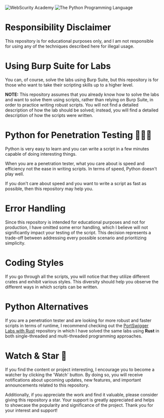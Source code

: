 ![WebScurity Academy](https://portswigger.net/content/images/logos/academy-twittercard.png)
![The Python Programming Language](https://www.python.org/static/community_logos/python-logo-master-v3-TM-flattened.png)

# Responsibility Disclaimer

This repository is for educational purposes only, and I am not responsible for using any of the techniques described here for illegal usage.

# Using Burp Suite for Labs

You can, of course, solve the labs using Burp Suite, but this repository is for those who want to take their scripting skills up to a higher level.

**NOTE:** This repository assumes that you already know how to solve the labs and want to solve them using scripts, rather than relying on Burp Suite, in order to practice writing robust scripts.
You will not find a detailed description of how the lab should be solved; instead, you will find a detailed description of how the scripts were written.

# Python for Penetration Testing 👨🏻‍💻

Python is very easy to learn and you can write a script in a few minutes capable of doing interesting things.

When you are a penetration tester, what you care about is speed and efficiency not the ease in writing scripts. In terms of speed, Python doesn't play well.

If you don't care about speed and you want to write a script as fast as possible, then this repository may help you.

# Error Handling

Since this repository is intended for educational purposes and not for production, I have omitted some error handling, which I believe will not significantly impact your testing of the script. This decision represents a trade-off between addressing every possible scenario and prioritizing simplicity.

# Coding Styles

If you go through all the scripts, you will notice that they utilize different crates and exhibit various styles. This diversity should help you observe the different ways in which scripts can be written.

# Python Alternatives

If you are a penetration tester and are looking for more robust and faster scripts in terms of runtime, I recommend checking out the [PortSwigger Labs with Rust](https://github.com/elqalawii/portswigger_labs_with_rust) repository in which I have solved the same labs using **Rust** in both single-threaded and multi-threaded programming approaches.

# Watch & Star 🌟

If you find the content or project interesting, I encourage you to become a watcher by clicking the 'Watch' button. By doing so, you will receive notifications about upcoming updates, new features, and important announcements related to this repository.

Additionally, if you appreciate the work and find it valuable, please consider giving this repository a star. Your support is greatly appreciated and helps to showcase the popularity and significance of the project. Thank you for your interest and support!
